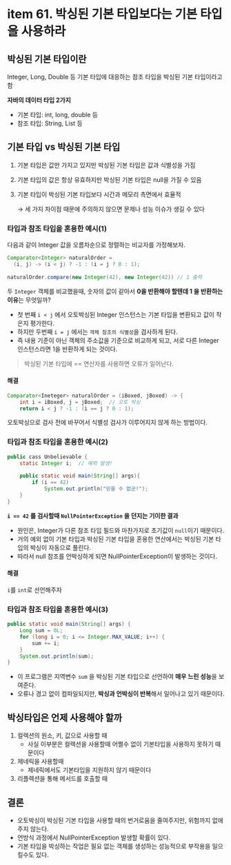 # item 61. 박싱된 기본 타입보다는 기본 타입을 사용하라

## 박싱된 기본 타입이란

Integer, Long, Double 등 기본 타입에 대응하는 참조 타입을 박싱된 기본 타입이라고 함

**자바의 데이터 타입 2가지**

- 기본 타입: int, long, double 등
- 참조 타입: String, List 등

## 기본 타입 vs 박싱된 기본 타입

1. 기본 타입은 값만 가지고 있지만 박싱된 기본 타입은 값과 식별성을 가짐
2. 기본 타입의 값은 항상 유효하지만 박싱된 기본 타입은 null을 가질 수 있음
3. 기본 타입이 박싱된 기본 타입보다 시간과 메모리 측면에서 효율적

   → 세 가지 차이점 때문에 주의하지 않으면 문제나 성능 이슈가 생길 수 있다

### 타입과 참조 타입을 혼용한 예시(1)
다음과 같이 Integer 값을 오름차순으로 정렬하는 비교자를 가정해보자.

```java
Comparator<Integer> naturalOrder =
  (i, j) -> (i < j) ? -1 : (i = j ? 0 : 1);
  
naturalOrder.compare(new Integer(42), new Integer(42)) // 1 출력
```

두 `Integer` 객체를 비교했을때, 숫자의 값이 같아서 **0을 반환해야 할텐데 1 을 반환하는 이유**는 무엇일까?

- 첫 번째 `i < j` 에서 오토박싱된 Integer 인스턴스는 기본 타입을 변환되고 값이 작은지 평가한다. 
- 하지만 두번째 `i = j` 에서는 `객체 참조의 식별성`을 검사하게 된다.
- 즉 내용 기준이 아닌 객체의 주소값을 기준으로 비교하게 되고, 서로 다른 Integer 인스턴스라면 1을 반환하게 되는 것이다.

> 박싱된 기본 타입에 == 연산자를 사용하면 오류가 일어난다.

#### 해결
```java
Comparator<Ineteger> naturalOrder = (iBoxed, jBoxed) -> {
    int i = iBoxed, j = jBoxed;  // 오토 박싱
    return i < j ? -1 : (i == j ? 0 : 1);
```
오토박싱으로 검사 전에 바꾸어서 식별성 검사가 이루어지지 않게 하는 방법이다.

### 타입과 참조 타입을 혼용한 예시(2)
```java
public cass Unbelievable {
	static Integer i;  // 예외 발생!
    
    public static void main(String[] args){
    	if (i == 42)
        	System.out.println("믿을 수 없군!");
    }
}
```
**`i == 42` 를 검사할때 `NullPointerException` 을 던지는 기이한 결과**

- 원인은, Integer가 다른 참조 타입 필드와 마찬가지로 초기값이 `null`이기 때문이다.
- 거의 예외 없이 기본 타입과 박싱된 기본 타입을 혼용한 연산에서는 박싱된 기본 타입의 박싱이 자동으로 풀린다. 
- 따라서 null 참조를 언박싱하게 되면 NullPointerException이 발생하는 것이다.

#### 해결
`i`를 `int`로 선언해주자

### 타입과 참조 타입을 혼용한 예시(3)
```java
public static void main(String[] args) {
	Long sum = 0L;
    for (long i = 0; i <= Integer.MAX_VALUE; i++) {
    	sum += i;
    }
    System.out.println(sum);
}
```
- 이 프로그램은 지역변수 `sum` 을 박싱된 기본 타입으로 선언하여 **매우 느린 성능**을 보여준다.
- 오류나 경고 없이 컴파일되지만, **박싱과 언박싱이 반복**해서 일어나고 있기 때문이다.

## 박싱타입은 언제 사용해야 할까
1. 컬렉션의 원소, 키, 값으로 사용할 때
    - 사실 이부분은 컬렉션을 사용할때 어쩔수 없이 기본타입을 사용하지 못하기 때문이다
2. 제네릭을 사용할때
    - 제네릭에서도 기본타입을 지원하지 않기 때문이다
3. 리플렉션을 통해 메서드를 호출할 때

## 결론
- 오토박싱이 박싱된 기본 타입을 사용할 때의 번거로움을 줄여주지만, 위험까지 없애주지 않는다.
- 언방식 과정에서 NullPointerException 발생할 확률이 있다.
- 기본 타입을 박싱하는 작업은 필요 없는 객체를 생성하는 성능적으로 부작용을 일으킬수도 있다.

